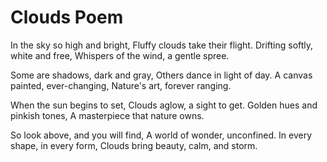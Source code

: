 # Clouds Poem

In the sky so high and bright,
Fluffy clouds take their flight.
Drifting softly, white and free,
Whispers of the wind, a gentle spree.

Some are shadows, dark and gray,
Others dance in light of day.
A canvas painted, ever-changing,
Nature's art, forever ranging.

When the sun begins to set,
Clouds aglow, a sight to get.
Golden hues and pinkish tones,
A masterpiece that nature owns.

So look above, and you will find,
A world of wonder, unconfined.
In every shape, in every form,
Clouds bring beauty, calm, and storm.